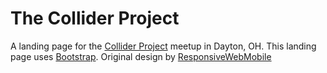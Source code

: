 The Collider Project
==========

A landing page for the [Collider Project](http://colliderproject.org) meetup in Dayton, OH. This landing page uses [Bootstrap](http://getbootstrap.com/). Original design by [ResponsiveWebMobile](http://www.responsivewebmobile.com/)
